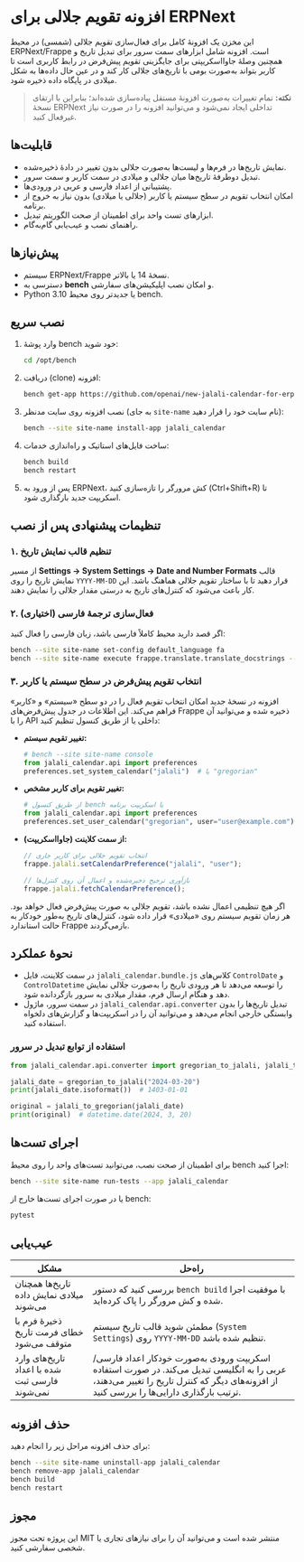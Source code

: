 # افزونه تقویم جلالی برای ERPNext

این مخزن یک افزونهٔ کامل برای فعال‌سازی تقویم جلالی (شمسی) در محیط ERPNext/Frappe است. افزونه شامل ابزارهای سمت سرور برای تبدیل تاریخ و همچنین وصلهٔ جاوااسکریپتی برای جایگزینی تقویم پیش‌فرض در رابط کاربری است تا کاربر بتواند به‌صورت بومی با تاریخ‌های جلالی کار کند و در عین حال داده‌ها به شکل میلادی در پایگاه داده ذخیره شود.

> **نکته:** تمام تغییرات به‌صورت افزونهٔ مستقل پیاده‌سازی شده‌اند؛ بنابراین با ارتقای نسخهٔ ERPNext تداخلی ایجاد نمی‌شود و می‌توانید افزونه را در صورت نیاز غیرفعال کنید.

## قابلیت‌ها

- نمایش تاریخ‌ها در فرم‌ها و لیست‌ها به‌صورت جلالی بدون تغییر در دادهٔ ذخیره‌شده.
- تبدیل دوطرفهٔ تاریخ‌ها میان جلالی و میلادی در سمت کاربر و سمت سرور.
- پشتیبانی از اعداد فارسی و عربی در ورودی‌ها.
- امکان انتخاب تقویم در سطح سیستم یا کاربر (جلالی یا میلادی) بدون نیاز به خروج از برنامه.
- ابزارهای تست واحد برای اطمینان از صحت الگوریتم تبدیل.
- راهنمای نصب و عیب‌یابی گام‌به‌گام.

## پیش‌نیازها

- سیستم ERPNext/Frappe نسخهٔ 14 یا بالاتر.
- دسترسی به **bench** و امکان نصب اپلیکیشن‌های سفارشی.
- Python 3.10 یا جدیدتر روی محیط bench.

## نصب سریع

1. وارد پوشهٔ bench خود شوید:
   ```bash
   cd /opt/bench
   ```

2. دریافت (clone) افزونه:
   ```bash
   bench get-app https://github.com/openai/new-jalali-calendar-for-erpnext.git
   ```

3. نصب افزونه روی سایت مدنظر (به جای `site-name` نام سایت خود را قرار دهید):
   ```bash
   bench --site site-name install-app jalali_calendar
   ```

4. ساخت فایل‌های استاتیک و راه‌اندازی خدمات:
   ```bash
   bench build
   bench restart
   ```

5. پس از ورود به ERPNext، کش مرورگر را تازه‌سازی کنید (Ctrl+Shift+R) تا اسکریپت جدید بارگذاری شود.

## تنظیمات پیشنهادی پس از نصب

### ۱. تنظیم قالب نمایش تاریخ
از مسیر **Settings → System Settings → Date and Number Formats** قالب نمایش تاریخ را روی `YYYY-MM-DD` قرار دهید تا با ساختار تقویم جلالی هماهنگ باشد. این کار باعث می‌شود که کنترل‌های تاریخ به درستی مقدار جلالی را نمایش دهند.

### ۲. فعال‌سازی ترجمهٔ فارسی (اختیاری)
اگر قصد دارید محیط کاملاً فارسی باشد، زبان فارسی را فعال کنید:

```bash
bench --site site-name set-config default_language fa
bench --site site-name execute frappe.translate.translate_docstrings --kwargs '{"lang": "fa"}'
```

### ۳. انتخاب تقویم پیش‌فرض در سطح سیستم یا کاربر

افزونه در نسخهٔ جدید امکان انتخاب تقویم فعال را در دو سطح «سیستم» و «کاربر» فراهم می‌کند. این اطلاعات در جدول پیش‌فرض‌های Frappe ذخیره شده و می‌توانید آن را با API داخلی یا از طریق کنسول تنظیم کنید:

- **تغییر تقویم سیستم:**
  ```python
  # bench --site site-name console
  from jalali_calendar.api import preferences
  preferences.set_system_calendar("jalali")  # یا "gregorian"
  ```

- **تغییر تقویم برای کاربر مشخص:**
  ```python
  # از طریق کنسول bench یا اسکریپت برنامه
  from jalali_calendar.api import preferences
  preferences.set_user_calendar("gregorian", user="user@example.com")
  ```

- **از سمت کلاینت (جاوااسکریپت):**
  ```javascript
  // انتخاب تقویم جلالی برای کاربر جاری
  frappe.jalali.setCalendarPreference("jalali", "user");

  // بازآوری ترجیح ذخیره‌شده و اعمال آن روی کنترل‌ها
  frappe.jalali.fetchCalendarPreference();
  ```

اگر هیچ تنظیمی اعمال نشده باشد، تقویم جلالی به صورت پیش‌فرض فعال خواهد بود. هر زمان تقویم سیستم روی «میلادی» قرار داده شود، کنترل‌های تاریخ به‌طور خودکار به حالت استاندارد Frappe بازمی‌گردند.

## نحوهٔ عملکرد

- در سمت کلاینت، فایل `jalali_calendar.bundle.js` کلاس‌های `ControlDate` و `ControlDatetime` را توسعه می‌دهد تا هر ورودی تاریخ را به‌صورت جلالی نمایش دهد و هنگام ارسال فرم، مقدار میلادی به سرور بازگردانده شود.
- در سمت سرور، ماژول `jalali_calendar.api.converter` تبدیل تاریخ‌ها را بدون وابستگی خارجی انجام می‌دهد و می‌توانید آن را در اسکریپت‌ها و گزارش‌های دلخواه استفاده کنید.

### استفاده از توابع تبدیل در سرور

```python
from jalali_calendar.api.converter import gregorian_to_jalali, jalali_to_gregorian

jalali_date = gregorian_to_jalali("2024-03-20")
print(jalali_date.isoformat())  # 1403-01-01

original = jalali_to_gregorian(jalali_date)
print(original)  # datetime.date(2024, 3, 20)
```

## اجرای تست‌ها

برای اطمینان از صحت نصب، می‌توانید تست‌های واحد را روی محیط bench اجرا کنید:

```bash
bench --site site-name run-tests --app jalali_calendar
```

یا در صورت اجرای تست‌ها خارج از bench:

```bash
pytest
```

## عیب‌یابی

| مشکل | راه‌حل |
|------|--------|
| تاریخ‌ها همچنان میلادی نمایش داده می‌شوند | بررسی کنید که دستور `bench build` با موفقیت اجرا شده و کش مرورگر را پاک کرده‌اید. |
| ذخیرهٔ فرم با خطای فرمت تاریخ متوقف می‌شود | مطمئن شوید قالب تاریخ سیستم (`System Settings`) روی `YYYY-MM-DD` تنظیم شده باشد. |
| تاریخ‌های وارد شده با اعداد فارسی ثبت نمی‌شوند | اسکریپت ورودی به‌صورت خودکار اعداد فارسی/عربی را به انگلیسی تبدیل می‌کند. در صورت استفاده از افزونه‌های دیگر که کنترل تاریخ را تغییر می‌دهند، ترتیب بارگذاری دارایی‌ها را بررسی کنید. |

## حذف افزونه

برای حذف افزونه مراحل زیر را انجام دهید:

```bash
bench --site site-name uninstall-app jalali_calendar
bench remove-app jalali_calendar
bench build
bench restart
```

## مجوز

این پروژه تحت مجوز MIT منتشر شده است و می‌توانید آن را برای نیازهای تجاری یا شخصی سفارشی کنید.
